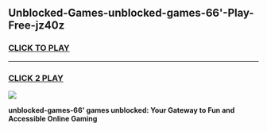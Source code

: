 
## Unblocked-Games-unblocked-games-66'-Play-Free-jz40z
<h3>
<a href="https://premium76.site?title=unblocked-games-66'&ref=10A">CLICK TO PLAY</a></h3>
<hr>

<h3>
<a href="https://premium76.site?title=unblocked-games-66'&ref=10A">CLICK 2 PLAY</a>
  
</h3>

<a href="https://premium76.site?title=unblocked-games-66'&ref=10A"><img src="https://clearcache.store/games.png"></a>


**unblocked-games-66' games unblocked: Your Gateway to Fun and Accessible Online Gaming**
